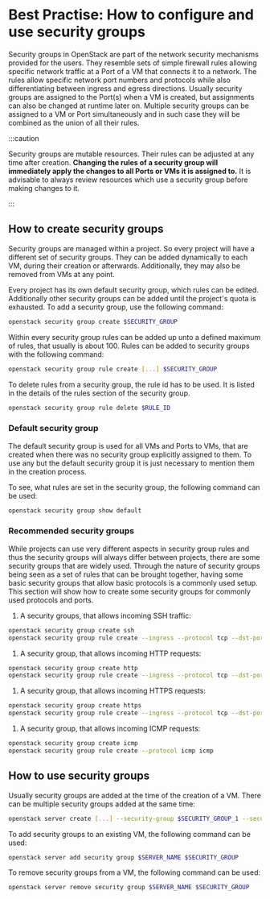 # Best Practise: How to configure and use security groups

Security groups in OpenStack are part of the network security mechanisms provided for the users.
They resemble sets of simple firewall rules allowing specific network traffic at a Port of a VM that connects it to a network.
The rules allow specific network port numbers and protocols while also differentiating between ingress and egress directions.
Usually security groups are assigned to the Port(s) when a VM is created, but assignments can also be changed at runtime later on.
Multiple security groups can be assigned to a VM or Port simultaneously and in such case they will be combined as the union of all their rules.

:::caution

Security groups are mutable resources.
Their rules can be adjusted at any time after creation.
**Changing the rules of a security group will immediately apply the changes to all Ports or VMs it is assigned to.**
It is advisable to always review resources which use a security group before making changes to it.

:::

## How to create security groups

Security groups are managed within a project.
So every project will have a different set of security groups.
They can be added dynamically to each VM, during their creation or afterwards.
Additionally, they may also be removed from VMs at any point.

Every project has its own default security group, which rules can be edited.
Additionally other security groups can be added until the project's quota is exhausted.
To add a security group, use the following command:

```bash
openstack security group create $SECURITY_GROUP
```

Within every security group rules can be added up unto a defined maximum of rules, that usually is about 100.
Rules can be added to security groups with the following command:

```bash
openstack security group rule create [...] $SECURITY_GROUP
```

To delete rules from a security group, the rule id has to be used.
It is listed in the details of the rules section of the security group.

```bash
openstack security group rule delete $RULE_ID
```

### Default security group

The default security group is used for all VMs and Ports to VMs, that are created when there was no security group explicitly assigned to them.
To use any but the default security group it is just necessary to mention them in the creation process.

To see, what rules are set in the security group, the following command can be used:

```bash
openstack security group show default
```

### Recommended security groups

While projects can use very different aspects in security group rules and thus the security groups will always differ between projects, there are some security groups that are widely used.
Through the nature of security groups being seen as a set of rules that can be brought together, having some basic security groups that allow basic protocols is a commonly used setup.
This section will show how to create some security groups for commonly used protocols and ports.

1. A security groups, that allows incoming SSH traffic:

```bash
openstack security group create ssh
openstack security group rule create --ingress --protocol tcp --dst-port 22 ssh
```

1. A security group, that allows incoming HTTP requests:

```bash
openstack security group create http
openstack security group rule create --ingress --protocol tcp --dst-port 80 http
```

1. A security group, that allows incoming HTTPS requests:

```bash
openstack security group create https
openstack security group rule create --ingress --protocol tcp --dst-port 443 https
```

1. A security group, that allows incoming ICMP requests:

```bash
openstack security group create icmp
openstack security group rule create --protocol icmp icmp
```

## How to use security groups

Usually security groups are added at the time of the creation of a VM.
There can be multiple security groups added at the same time:

```bash
openstack server create [...] --security-group $SECURITY_GROUP_1 --security-group $SECURITY_GROUP_2 $SERVER_NAME
```

To add security groups to an existing VM, the following command can be used:

```bash
openstack server add security group $SERVER_NAME $SECURITY_GROUP
```

To remove security groups from a VM, the following command can be used:

```bash
openstack server remove security group $SERVER_NAME $SECURITY_GROUP
```

